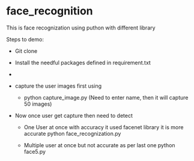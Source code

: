 # face_recognition

This is face recognization using puthon with different library

Steps to demo:

- Git clone
- Install the needful packages defined in requirement.txt
- 
- capture the user images first using
  - python capture_image.py (Need to enter name, then it will capture 50 images)

- Now once user get capture then need to detect
  - One User at once with accuracy it used facenet library it is more accurate
    python face_recognization.py

  - Multiple user at once but not accurate as per last one
    python face5.py
